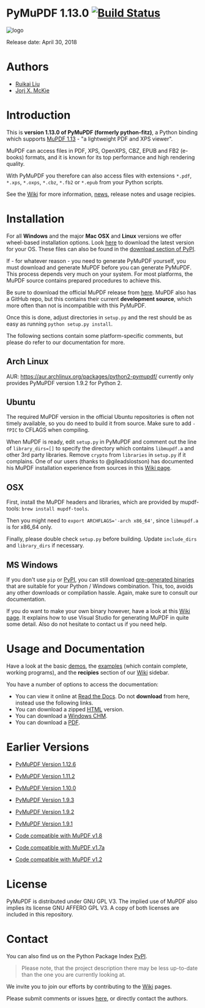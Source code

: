 # PyMuPDF 1.13.0 [![Build Status](https://travis-ci.org/rk700/PyMuPDF.svg?branch=master)](https://travis-ci.org/rk700/PyMuPDF)

![logo](https://github.com/rk700/PyMuPDF/blob/master/demo/pymupdf.jpg)

Release date: April 30, 2018

# Authors
* [Ruikai Liu](mailto:lrk700@gmail.com)
* [Jorj X. McKie](mailto:jorj.x.mckie@outlook.de)

# Introduction

This is **version 1.13.0 of PyMuPDF (formerly python-fitz)**, a Python binding which supports [MuPDF 1.13](http://mupdf.com/) - "a lightweight PDF and XPS viewer".

MuPDF can access files in PDF, XPS, OpenXPS, CBZ, EPUB and FB2 (e-books) formats, and it is known for its top performance and high rendering quality.

With PyMuPDF you therefore can also access files with extensions ``*.pdf``, ``*.xps``, ``*.oxps``, ``*.cbz``, ``*.fb2`` or ``*.epub`` from your Python scripts.

See the [Wiki](https://github.com/rk700/PyMuPDF/wiki) for more information, [news](https://github.com/rk700/PyMuPDF/wiki/Change-and-News-Log), release notes and usage recipies.

# Installation

For all **Windows** and the major **Mac OSX** and **Linux** versions we offer wheel-based installation options. Look [here](https://github.com/rk700/PyMuPDF/releases/latest) to download the latest version for your OS. These files can also be found in the [download section of PyPI](https://pypi.org/project/PyMuPDF/#files).

If - for whatever reason - you need to generate PyMuPDF yourself, you must download and generate MuPDF before you can generate PyMuPDF. This process depends very much on your system. For most platforms, the MuPDF source contains prepared procedures to achieve this.

Be sure to download the official MuPDF release from [here](https://mupdf.com/downloads). MuPDF also has a GitHub repo, but this contains their current **development source**, which more often than not is incompatible with this PyMuPDF.

Once this is done, adjust directories in ``setup.py`` and the rest should be as easy as running ``python setup.py install``.

The following sections contain some platform-specific comments, but please do refer to our documentation for more.

## Arch Linux
AUR: https://aur.archlinux.org/packages/python2-pymupdf/ currently only provides PyMuPDF version 1.9.2 for Python 2.

## Ubuntu
The required MuPDF version in the official Ubuntu repositories is often not timely available, so you do need to build it from source. Make sure to add ``-fPIC`` to CFLAGS when compiling.

When MuPDF is ready, edit ``setup.py`` in PyMuPDF and comment out the line of ``library_dirs=[]`` to specify the directory which contains ``libmupdf.a`` and other 3rd party libraries. Remove ``crypto`` from ``libraries`` in ``setup.py`` if it complains. One of our users (thanks to @gileadslostson) has documented his MuPDF installation experience from sources in this [Wiki page](https://github.com/rk700/PyMuPDF/wiki/Experience-from-an-Ubuntu-installation).

## OSX
First, install the MuPDF headers and libraries, which are provided by mupdf-tools: ``brew install mupdf-tools``.

Then you might need to ``export ARCHFLAGS='-arch x86_64'``, since ``libmupdf.a`` is for x86_64 only.

Finally, please double check ``setup.py`` before building. Update ``include_dirs`` and ``library_dirs`` if necessary.

## MS Windows

If you don't use ``pip`` or [PyPI](https://pypi.org/project/PyMuPDF/), you can still download [pre-generated binaries](https://github.com/JorjMcKie/PyMuPDF-Optional-Material) that are suitable for your Python / Windows combination. This, too, avoids any other downloads or compilation hassle. Again, make sure to consult our documentation.

If you do want to make your own binary however, have a look at this [Wiki page](https://github.com/rk700/PyMuPDF/wiki/Windows-Binaries-Generation). It explains how to use Visual Studio for generating MuPDF in quite some detail. Also do not hesitate to contact us if you need help.

# Usage and Documentation
Have a look at the basic [demos](https://github.com/rk700/PyMuPDF/tree/master/demo), the [examples](https://github.com/rk700/PyMuPDF/tree/master/examples) (which contain complete, working programs), and the **recipies** section of our [Wiki](https://github.com/rk700/PyMuPDF/wiki) sidebar.

You have a number of options to access the documentation:

* You can view it online at [Read the Docs](https://pymupdf.readthedocs.io/). Do not **download** from here, instead use the following links.
* You can download a zipped [HTML](https://github.com/rk700/PyMuPDF/tree/master/doc/html.zip) version.
* You can download a [Windows CHM](https://github.com/JorjMcKie/PyMuPDF-optional-material/tree/master/doc/PyMuPDF.chm).
* You can download a [PDF](https://github.com/rk700/PyMuPDF/tree/master/doc/pymupdf.pdf).

Earlier Versions
================
* [PyMuPDF Version 1.12.6](https://github.com/rk700/PyMuPDF/tree/1.12.6)

* [PyMuPDF Version 1.11.2](https://github.com/rk700/PyMuPDF/tree/1.11.2)

* [PyMuPDF Version 1.10.0](https://github.com/rk700/PyMuPDF/tree/1.10.0)

* [PyMuPDF Version 1.9.3](https://github.com/rk700/PyMuPDF/tree/1.9.3)

* [PyMuPDF Version 1.9.2](https://github.com/rk700/PyMuPDF/releases/tag/v1.9.2)

* [PyMuPDF Version 1.9.1](https://github.com/rk700/PyMuPDF/releases/tag/v1.9.1)

* [Code compatible with MuPDF v1.8](https://github.com/rk700/PyMuPDF/releases/tag/v1.8)

* [Code compatible with MuPDF v1.7a](https://github.com/rk700/PyMuPDF/releases/tag/v1.7)

* [Code compatible with MuPDF v1.2](https://github.com/rk700/PyMuPDF/releases/tag/v1.2)

# License
PyMuPDF is distributed under GNU GPL V3. The implied use of MuPDF also implies its license GNU AFFERO GPL V3. A copy of both licenses are included in this repository.

# Contact
You can also find us on the Python Package Index [PyPI](https://pypi.org/project/PyMuPDF/).

> Please note, that the project description there may be less up-to-date than the one you are currently looking at.

We invite you to join our efforts by contributing to the [Wiki](https://github.com/rk700/PyMuPDF/wiki) pages.

Please submit comments or issues [here](https://github.com/rk700/PyMuPDF/issues), or directly contact the authors.
